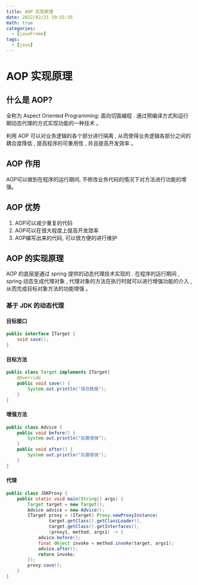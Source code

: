 ```yaml
---
title: AOP 实现原理
date: 2022/02/21 19:55:35
math: true
categories:
  - [javaFrame]
tags:
  - [java]
---
```

# AOP 实现原理

## 什么是 AOP?

全称为 Aspect Oriented Programming: 面向切面编程 . 通过预编译方式和运行期动态代理的方式实现功能的一种技术 。

利用 AOP 可以对业务逻辑的各个部分进行隔离 , 从而使得业务逻辑各部分之间的耦合度降低 , 提高程序的可重用性 , 并且提高开发效率 。

## AOP 作用

AOP可以做到在程序的运行期间, 不修改业务代码的情况下对方法进行功能的增强。

## AOP 优势

1. AOP可以减少重复的代码
2. AOP可以在很大程度上提高开发效率
3. AOP编写出来的代码, 可以很方便的进行维护

## AOP 的实现原理

AOP 的底层是通过 spring 提供的动态代理技术实现的 . 在程序的运行期间 , spring 动态生成代理对象 , 代理对象的方法在执行时就可以进行增强功能的介入 , 从而完成目标对象方法的功能增强 。

### 基于 JDK 的动态代理

#### 目标接口

```java
public interface ITarget {
    void save();
}
```

#### 目标方法

```java
public class Target implements ITarget{
    @Override
    public void save() {
        System.out.println("保存数据");
    }
}
```

#### 增强方法

```java
public class Advice {
    public void before() {
        System.out.println("前置增强");
    }
    public void after() {
        System.out.println("后置增强");
    }
}
```

#### 代理

```java
public class JDKProxy {
    public static void main(String[] args) {
        Target target = new Target();
        Advice advice = new Advice();
        ITarget proxy = (ITarget) Proxy.newProxyInstance(
                target.getClass().getClassLoader(),
                target.getClass().getInterfaces(),
                (proxy1, method, args1) -> {
            advice.before();
            final Object invoke = method.invoke(target, args1);
            advice.after();
            return invoke;
        });
        proxy.save();
    }
}
```
